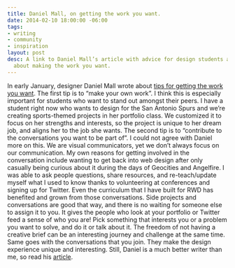```yaml
---
title: Daniel Mall, on getting the work you want.
date: 2014-02-10 18:00:00 -06:00
tags:
- writing
- community
- inspiration
layout: post
desc: A link to Daniel Mall’s article with advice for design students and professionals
  about making the work you want.
---
```


In early January, designer Daniel Mall wrote about [tips for getting the work you want](http://danielmall.com/articles/how-to-get-the-work-you-want/). The first tip is to “make your own work”. I think this is especially important for students who want to stand out amongst their peers. I have a student right now who wants to design for the San Antonio Spurs and we’re creating sports-themed projects in her portfolio class. We customized it to focus on her strengths and interests, so the project is unique to her dream job, and aligns her to the job she wants.
The second tip is to “contribute to the conversations you want to be part of”. I could not agree with Daniel more on this. We are visual communicators, yet we don’t always focus on our communication. My own reasons for getting involved in the conversation include wanting to get back into web design after only casually being curious about it during the days of Geocities and Angelfire. I was able to ask people questions, share resources, and re-teach/update myself what I used to know thanks to volunteering at conferences and signing up for Twitter. Even the curriculum that I have built for RWD has benefited and grown from those conversations.
Side projects and conversations are good that way, and there is no waiting for someone else to assign it to you. It gives the people who look at your portfolio or Twitter feed a sense of who you are! Pick something that interests you or a problem you want to solve, and do it or talk about it. The freedom of not having a creative brief can be an interesting journey and challenge at the same time. Same goes with the conversations that you join. They make the design experience unique and interesting. Still, Daniel is a much better writer than me, so read his [article](http://danielmall.com/articles/how-to-get-the-work-you-want/).
